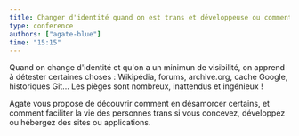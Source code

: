 ```yaml
---
title: Changer d'identité quand on est trans et développeuse ou comment je suis devenue experte en anti-SEO
type: conference
authors: ["agate-blue"]
time: "15:15"
---
```


Quand on change d'identité et qu'on a un minimun de visibilité, on apprend à détester certaines choses : Wikipédia, forums, archive.org, cache Google, historiques Git… Les pièges sont nombreux, inattendus et ingénieux !

Agate vous propose de découvrir comment en désamorcer certains, et comment faciliter la vie des personnes trans si vous concevez, développez ou hébergez des sites ou applications. 
